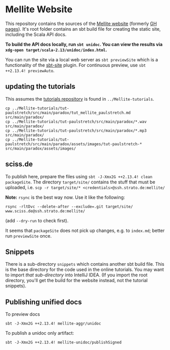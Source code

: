 # Mellite Website

This repository contains the sources of the [Mellite website](https://www.sciss.de/mellite/) (formerly [GH pages](http://sciss.github.io/Mellite/)).
It's root folder contains an sbt build file for creating the static site, including the Scala API docs.

__To build the API docs locally, run `sbt unidoc`. You can view the results via `xdg-open target/scala-2.13/unidoc/index.html`.__

You can run the site via a local web server as `sbt previewSite` which is a functionality of the [sbt-site](https://github.com/sbt/sbt-site) plugin.
For continuous preview, use `sbt ++2.13.4! previewAuto`.

## updating the tutorials

This assumes the [tutorials repository](https://git.iem.at/sciss/Mellite-tutorials) is found in `../Mellite-tutorials`.

    cp ../Mellite-tutorials/tut-paulstretch/src/main/paradox/tut_mellite_paulstretch.md src/main/paradox/
    cp ../Mellite-tutorials/tut-paulstretch/src/main/paradox/*.wav src/main/paradox/
    cp ../Mellite-tutorials/tut-paulstretch/src/main/paradox/*.mp3 src/main/paradox/
    cp ../Mellite-tutorials/tut-paulstretch/src/main/paradox/assets/images/tut-paulstretch-* src/main/paradox/assets/images/

## sciss.de

To publish here, prepare the files using `sbt -J-Xmx2G ++2.13.4! clean packageSite`. The directory `target/site/` contains the stuff
that must be uploaded, i.e. `scp -r target/site/* <credentials>@ssh.strato.de:mellite/`

__Note:__ `rsync` is the best way now. Use it like the following:

    rsync -rltDvc --delete-after --exclude=.git target/site/ www.sciss.de@ssh.strato.de:mellite/

(add `--dry-run` to check first).

It seems that `packageSite` does not pick up changes, e.g. to `index.md`; better run `previewSite` once.

## Snippets

There is a sub-directory `snippets` which contains another sbt build file. This is the base directory for the code used in the online
tutorials. You may want to import _that sub-directory_ into IntelliJ IDEA. (If you import the root directory, you'll get the build
for the website instead, not the tutorial snippets).

## Publishing unified docs

To preview docs

    sbt -J-Xmx2G ++2.13.4! mellite-aggr/unidoc

To publish a unidoc only artifact:

    sbt -J-Xmx2G ++2.13.4! mellite-unidoc/publishSigned

